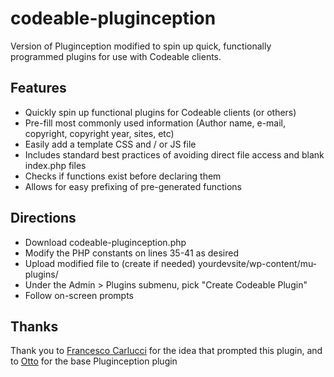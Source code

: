 # codeable-pluginception
Version of Pluginception modified to spin up quick, functionally programmed plugins for use with Codeable clients.

## Features
* Quickly spin up functional plugins for Codeable clients (or others)
* Pre-fill most commonly used information (Author name, e-mail, copyright, copyright year, sites, etc)
* Easily add a template CSS and / or JS file
* Includes standard best practices of avoiding direct file access and blank index.php files
* Checks if functions exist before declaring them
* Allows for easy prefixing of pre-generated functions

## Directions
* Download codeable-pluginception.php
* Modify the PHP constants on lines 35-41 as desired
* Upload modified file to (create if needed) yourdevsite/wp-content/mu-plugins/
* Under the Admin > Plugins submenu, pick "Create Codeable Plugin"
* Follow on-screen prompts

## Thanks
Thank you to [Francesco Carlucci](https://github.com/FrancescoCarlucci/) for the idea that prompted this plugin, and to [Otto](http://ottopress.com/) for the base Pluginception plugin
